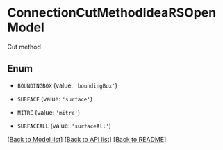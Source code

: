 # ConnectionCutMethodIdeaRSOpenModel

Cut method

## Enum

* `BOUNDINGBOX` (value: `'boundingBox'`)

* `SURFACE` (value: `'surface'`)

* `MITRE` (value: `'mitre'`)

* `SURFACEALL` (value: `'surfaceAll'`)

[[Back to Model list]](../README.md#documentation-for-models) [[Back to API list]](../README.md#documentation-for-api-endpoints) [[Back to README]](../README.md)


